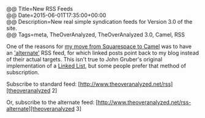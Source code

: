 @@ Title=New RSS Feeds  
@@ Date=2015-06-01T17:35:00+00:00  
@@ Description=New real simple syndication feeds for Version 3.0 of the site.  
@@ Tags=meta, TheOverAnalyzed, TheOverAnalyzed 3.0, Camel, RSS  

One of the reasons for [my move from Squarespace to Camel][theoveranalyzed] was to have an ['alternate'][alt] RSS feed, for which linked posts point back to my blog instead of their actual targets. This isn't true to John Gruber's original implementation of a [Linked List][ll], but some people prefer that method of subscription.

Subscribe to standard feed: [http://www.theoveranalyzed.net/rss][theoveranalyzed 2]

Or, subscribe to the alternate feed: [http://www.theoveranalyzed.net/rss-alternate][theoveranalyzed 3]

[alt]: https://github.com/cliss/camel#design-goals
[ll]: http://daringfireball.net/2004/06/linked_list
[theoveranalyzed]: /2015/6/1/theoveranalyzed-30
[theoveranalyzed 2]: /rss
[theoveranalyzed 3]: /rss-alternate